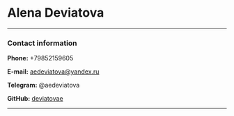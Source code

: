 # Alena Deviatova

---
### Contact information

**Phone:** +79852159605

**E-mail:** aedeviatova@yandex.ru

**Telegram:** @aedeviatova

**GitHub:** [deviatovae](https://github.com/deviatovae)
_____